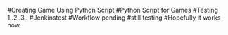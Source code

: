 #Creating Game Using Python Script
#Python Script for Games
#Testing 1..2..3..
#Jenkinstest
#Workflow pending
#still testing
#Hopefully it works now
